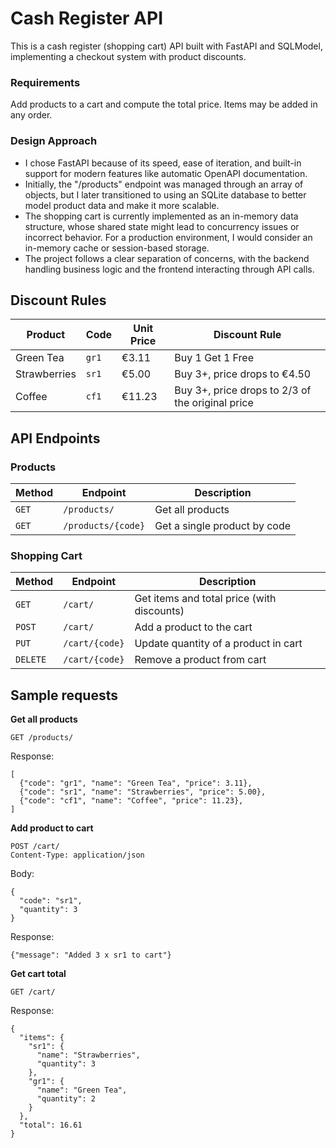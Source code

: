 # Cash Register API

This is a cash register (shopping cart) API built with FastAPI and SQLModel, implementing a checkout system with product discounts.

### Requirements
Add products to a cart and compute the total price. Items may be added in any order.

### Design Approach
- I chose FastAPI because of its speed, ease of iteration, and built-in support for modern features like automatic OpenAPI documentation.
- Initially, the "/products" endpoint was managed through an array of objects, but I later transitioned to using an SQLite database to better model product data and make it more scalable.
- The shopping cart is currently implemented as an in-memory data structure, whose shared state might lead to concurrency issues or incorrect behavior. For a production environment, I would consider an in-memory cache or session-based storage.
- The project follows a clear separation of concerns, with the backend handling business logic and the frontend interacting through API calls. 

## Discount Rules

| Product  | Code | Unit Price | Discount Rule | 
| ------------- | ------------- | ------------- | ------------- |
| Green Tea  | `gr1`  | €3.11 | Buy 1 Get 1 Free |
| Strawberries  | `sr1`  | €5.00 | Buy 3+, price drops to €4.50 |
| Coffee | `cf1`  | €11.23 | Buy 3+, price drops to 2/3 of the original price |

## API Endpoints

### Products

| Method  | Endpoint | Description | 
| ------------- | ------------- | ------------- |
| `GET`  | `/products/`  | Get all products  |
| `GET`  | `/products/{code}`  | Get a single product by code |

### Shopping Cart

| Method  | Endpoint | Description | 
| ------------- | ------------- | ------------- |
| `GET`  | `/cart/`  | Get items and total price (with discounts)  |
| `POST`  | `/cart/`  | Add a product to the cart |
| `PUT`  | `/cart/{code}` | Update quantity of a product in cart |
| `DELETE`  | `/cart/{code}` | Remove a product from cart |

## Sample requests

**Get all products**
```
GET /products/
```
Response:
```
[
  {"code": "gr1", "name": "Green Tea", "price": 3.11},
  {"code": "sr1", "name": "Strawberries", "price": 5.00},
  {"code": "cf1", "name": "Coffee", "price": 11.23},
]
```

**Add product to cart**
```
POST /cart/
Content-Type: application/json
```
Body:
```
{
  "code": "sr1",
  "quantity": 3
}
```
Response:
```
{"message": "Added 3 x sr1 to cart"}
```

**Get cart total**
```
GET /cart/
```
Response:
```
{
  "items": {
    "sr1": {
      "name": "Strawberries",
      "quantity": 3
    },
    "gr1": {
      "name": "Green Tea",
      "quantity": 2
    }
  },
  "total": 16.61
}
```
